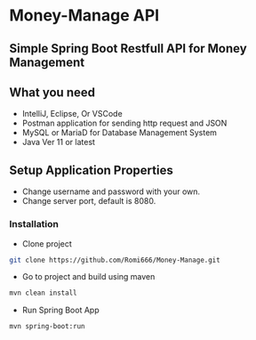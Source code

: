 # Money-Manage API

## Simple Spring Boot Restfull API for Money Management

## What you need
- IntelliJ, Eclipse, Or VSCode
- Postman application for sending http request and JSON
- MySQL or MariaD for Database Management System
- Java Ver 11 or latest

## Setup Application Properties
- Change username and password with your own.
- Change server port, default is 8080.

### Installation
- Clone project
```sh
git clone https://github.com/Romi666/Money-Manage.git
```

- Go to project and build using maven
```sh
mvn clean install
```

- Run Spring Boot App
```sh
mvn spring-boot:run
```
